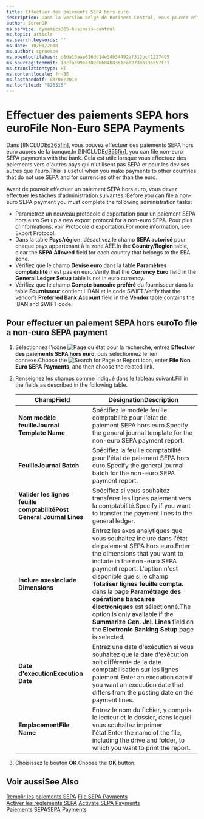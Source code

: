 ```yaml
---
title: Effectuer des paiements SEPA hors euro
description: Dans la version belge de Business Central, vous pouvez effectuer des paiements SEPA hors euros auprès de la banque. Cela est utile lorsque vous effectuez des paiements vers d'autres pays qui n'utilisent pas SEPA et pour les devises autres que l'euro.
author: SorenGP
ms.service: dynamics365-business-central
ms.topic: article
ms.search.keywords: ''
ms.date: 10/01/2018
ms.author: sgroespe
ms.openlocfilehash: d8da10aae616dd14e34b34492af312bcf1227495
ms.sourcegitcommit: 1bcfaa99ea302e6b84b8361ca02730b135557fc1
ms.translationtype: HT
ms.contentlocale: fr-BE
ms.lasthandoff: 03/08/2019
ms.locfileid: "826515"
---
```

# <a name="file-non-euro-sepa-payments"></a><span data-ttu-id="c528a-104">Effectuer des paiements SEPA hors euro</span><span class="sxs-lookup"><span data-stu-id="c528a-104">File Non-Euro SEPA Payments</span></span>
<span data-ttu-id="c528a-105">Dans [!INCLUDE[d365fin](../../includes/d365fin_md.md)], vous pouvez effectuer des paiements SEPA hors euro auprès de la banque.</span><span class="sxs-lookup"><span data-stu-id="c528a-105">In [!INCLUDE[d365fin](../../includes/d365fin_md.md)], you can file non-euro SEPA payments with the bank.</span></span> <span data-ttu-id="c528a-106">Cela est utile lorsque vous effectuez des paiements vers d'autres pays qui n'utilisent pas SEPA et pour les devises autres que l'euro.</span><span class="sxs-lookup"><span data-stu-id="c528a-106">This is useful when you make payments to other countries that do not use SEPA and for currencies other than the euro.</span></span>  

<span data-ttu-id="c528a-107">Avant de pouvoir effectuer un paiement SEPA hors euro, vous devez effectuer les tâches d'administration suivantes :</span><span class="sxs-lookup"><span data-stu-id="c528a-107">Before you can file a non-euro SEPA payment you must complete the following administration tasks:</span></span>  

- <span data-ttu-id="c528a-108">Paramétrez un nouveau protocole d'exportation pour un paiement SEPA hors euro.</span><span class="sxs-lookup"><span data-stu-id="c528a-108">Set up a new export protocol for a non-euro SEPA.</span></span> <span data-ttu-id="c528a-109">Pour plus d'informations, voir Protocole d'exportation.</span><span class="sxs-lookup"><span data-stu-id="c528a-109">For more information, see Export Protocol.</span></span>  
- <span data-ttu-id="c528a-110">Dans la table **Pays/région**, désactivez le champ **SEPA autorisé** pour chaque pays appartenant à la zone AEE.</span><span class="sxs-lookup"><span data-stu-id="c528a-110">In the **Country/Region** table, clear the **SEPA Allowed** field for each country that belongs to the EEA zone.</span></span>  
- <span data-ttu-id="c528a-111">Vérifiez que le champ **Devise euro** dans la table **Paramètres comptabilité** n'est pas en euro.</span><span class="sxs-lookup"><span data-stu-id="c528a-111">Verify that the **Currency Euro** field in the **General Ledger Setup** table is not in euro currency.</span></span>  
- <span data-ttu-id="c528a-112">Vérifiez que le champ **Compte bancaire préféré** du fournisseur dans la table **Fournisseur** contient l'IBAN et le code SWIFT.</span><span class="sxs-lookup"><span data-stu-id="c528a-112">Verify that the vendor’s **Preferred Bank Account** field in the **Vendor** table contains the IBAN and SWIFT code.</span></span>  

## <a name="to-file-a-non-euro-sepa-payment"></a><span data-ttu-id="c528a-113">Pour effectuer un paiement SEPA hors euro</span><span class="sxs-lookup"><span data-stu-id="c528a-113">To file a non-euro SEPA payment</span></span>  

1.  <span data-ttu-id="c528a-114">Sélectionnez l'icône ![Page ou état pour la recherche](../../media/ui-search/search_small.png "Page ou état pour la recherche"), entrez **Effectuer des paiements SEPA hors euro**, puis sélectionnez le lien connexe.</span><span class="sxs-lookup"><span data-stu-id="c528a-114">Choose the ![Search for Page or Report](../../media/ui-search/search_small.png "Search for Page or Report icon") icon, enter **File Non Euro SEPA Payments**, and then choose the related link.</span></span>  
2.  <span data-ttu-id="c528a-115">Renseignez les champs comme indiqué dans le tableau suivant.</span><span class="sxs-lookup"><span data-stu-id="c528a-115">Fill in the fields as described in the following table.</span></span>  

    |<span data-ttu-id="c528a-116">Champ</span><span class="sxs-lookup"><span data-stu-id="c528a-116">Field</span></span>|<span data-ttu-id="c528a-117">Désignation</span><span class="sxs-lookup"><span data-stu-id="c528a-117">Description</span></span>|  
    |---------------------------------|---------------------------------------|  
    |<span data-ttu-id="c528a-118">**Nom modèle feuille**</span><span class="sxs-lookup"><span data-stu-id="c528a-118">**Journal Template Name**</span></span>|<span data-ttu-id="c528a-119">Spécifiez le modèle feuille comptabilité pour l'état de paiement SEPA hors euro.</span><span class="sxs-lookup"><span data-stu-id="c528a-119">Specify the general journal template for the non-euro SEPA payment report.</span></span>|  
    |<span data-ttu-id="c528a-120">**Feuille**</span><span class="sxs-lookup"><span data-stu-id="c528a-120">**Journal Batch**</span></span>|<span data-ttu-id="c528a-121">Spécifiez la feuille comptabilité pour l'état de paiement SEPA hors euro.</span><span class="sxs-lookup"><span data-stu-id="c528a-121">Specify the general journal batch for the non-euro SEPA payment report.</span></span>|  
    |<span data-ttu-id="c528a-122">**Valider les lignes feuille comptabilité**</span><span class="sxs-lookup"><span data-stu-id="c528a-122">**Post General Journal Lines**</span></span>|<span data-ttu-id="c528a-123">Spécifiez si vous souhaitez transférer les lignes paiement vers la comptabilité.</span><span class="sxs-lookup"><span data-stu-id="c528a-123">Specify if you want to transfer the payment lines to the general ledger.</span></span>|  
    |<span data-ttu-id="c528a-124">**Inclure axes**</span><span class="sxs-lookup"><span data-stu-id="c528a-124">**Include Dimensions**</span></span>|<span data-ttu-id="c528a-125">Entrez les axes analytiques que vous souhaitez inclure dans l'état de paiement SEPA hors euro.</span><span class="sxs-lookup"><span data-stu-id="c528a-125">Enter the dimensions that you want to include in the non-euro SEPA payment report.</span></span> <span data-ttu-id="c528a-126">L'option n'est disponible que si le champ **Totaliser lignes feuille compta.** dans la page **Paramétrage des opérations bancaires électroniques** est sélectionné.</span><span class="sxs-lookup"><span data-stu-id="c528a-126">The option is only available if the **Summarize Gen. Jnl. Lines** field on the **Electronic Banking Setup** page is selected.</span></span>|  
    |<span data-ttu-id="c528a-127">**Date d'exécution**</span><span class="sxs-lookup"><span data-stu-id="c528a-127">**Execution Date**</span></span>|<span data-ttu-id="c528a-128">Entrez une date d'exécution si vous souhaitez que la date d'exécution soit différente de la date comptabilisation sur les lignes paiement.</span><span class="sxs-lookup"><span data-stu-id="c528a-128">Enter an execution date if you want an execution date that differs from the posting date on the payment lines.</span></span>|  
    |<span data-ttu-id="c528a-129">**Emplacement**</span><span class="sxs-lookup"><span data-stu-id="c528a-129">**File Name**</span></span>|<span data-ttu-id="c528a-130">Entrez le nom du fichier, y compris le lecteur et le dossier, dans lequel vous souhaitez imprimer l'état.</span><span class="sxs-lookup"><span data-stu-id="c528a-130">Enter the name of the file, including the drive and folder, to which you want to print the report.</span></span>|  

3.  <span data-ttu-id="c528a-131">Choisissez le bouton **OK**.</span><span class="sxs-lookup"><span data-stu-id="c528a-131">Choose the **OK** button.</span></span>  

## <a name="see-also"></a><span data-ttu-id="c528a-132">Voir aussi</span><span class="sxs-lookup"><span data-stu-id="c528a-132">See Also</span></span>  
 <span data-ttu-id="c528a-133">[Remplir les paiements SEPA](how-to-file-sepa-payments.md) </span><span class="sxs-lookup"><span data-stu-id="c528a-133">[File SEPA Payments](how-to-file-sepa-payments.md) </span></span>  
 <span data-ttu-id="c528a-134">[Activer les règlements SEPA](how-to-activate-sepa-payments.md) </span><span class="sxs-lookup"><span data-stu-id="c528a-134">[Activate SEPA Payments](how-to-activate-sepa-payments.md) </span></span>  
 [<span data-ttu-id="c528a-135">Paiements SEPA</span><span class="sxs-lookup"><span data-stu-id="c528a-135">SEPA Payments</span></span>](sepa-payments.md)
